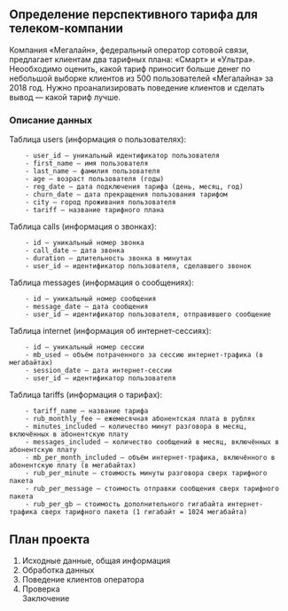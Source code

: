 ## Определение перспективного тарифа для телеком-компании

Компания «Мегалайн», федеральный оператор сотовой связи, предлагает клиентам два тарифных плана: «Смарт» и «Ультра». Неообходимо оценить, какой тариф приносит больше денег по небольшой выборке клиентов из 500 пользователей «Мегалайна» за 2018 год. Нужно проанализировать поведение клиентов и сделать вывод — какой тариф лучше.

### Описание данных

Таблица users (информация о пользователях):<br>

        - user_id — уникальный идентификатор пользователя
        - first_name — имя пользователя
        - last_name — фамилия пользователя
        - age — возраст пользователя (годы)
        - reg_date — дата подключения тарифа (день, месяц, год)
        - churn_date — дата прекращения пользования тарифом 
        - city — город проживания пользователя
        - tariff — название тарифного плана

Таблица calls (информация о звонках):

        - id — уникальный номер звонка
        - call_date — дата звонка
        - duration — длительность звонка в минутах
        - user_id — идентификатор пользователя, сделавшего звонок

Таблица messages (информация о сообщениях):

        - id — уникальный номер сообщения
        - message_date — дата сообщения
        - user_id — идентификатор пользователя, отправившего сообщение

Таблица internet (информация об интернет-сессиях):

        - id — уникальный номер сессии
        - mb_used — объём потраченного за сессию интернет-трафика (в мегабайтах)
        - session_date — дата интернет-сессии
        - user_id — идентификатор пользователя

Таблица tariffs (информация о тарифах):

        - tariff_name — название тарифа
        - rub_monthly_fee — ежемесячная абонентская плата в рублях
        - minutes_included — количество минут разговора в месяц, включённых в абонентскую плату
        - messages_included — количество сообщений в месяц, включённых в абонентскую плату
        - mb_per_month_included — объём интернет-трафика, включённого в абонентскую плату (в мегабайтах)
        - rub_per_minute — стоимость минуты разговора сверх тарифного пакета 
        - rub_per_message — стоимость отправки сообщения сверх тарифного пакета
        - rub_per_gb — стоимость дополнительного гигабайта интернет-трафика сверх тарифного пакета (1 гигабайт = 1024 мегабайта)

## План проекта

1. Исходные данные, общая информация
2. Обработка данных
3. Поведение клиентов оператора
4. Проверка<br> 
Заключение
